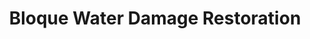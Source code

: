 ---
title: "Bloque Water Damage Restoration"
url: /mesa/bloque-water-damage-restoration/
shop: shop
---